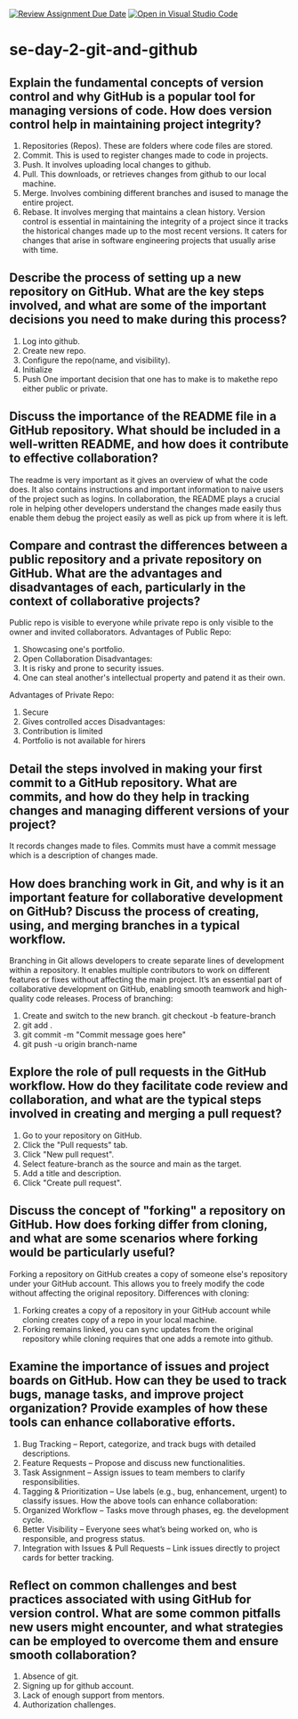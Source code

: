 [![Review Assignment Due Date](https://classroom.github.com/assets/deadline-readme-button-22041afd0340ce965d47ae6ef1cefeee28c7c493a6346c4f15d667ab976d596c.svg)](https://classroom.github.com/a/8wgCKhpZ)
[![Open in Visual Studio Code](https://classroom.github.com/assets/open-in-vscode-2e0aaae1b6195c2367325f4f02e2d04e9abb55f0b24a779b69b11b9e10269abc.svg)](https://classroom.github.com/online_ide?assignment_repo_id=18401709&assignment_repo_type=AssignmentRepo)
# se-day-2-git-and-github
## Explain the fundamental concepts of version control and why GitHub is a popular tool for managing versions of code. How does version control help in maintaining project integrity?
1. Repositories (Repos). These are folders where code files are stored.
2. Commit. This is used to register changes made to code in projects.
3. Push. It involves uploading local changes to github.
4. Pull. This downloads, or retrieves changes from github to our local machine.
5. Merge. Involves combining different branches and isused to manage the entire project.
6. Rebase. It involves merging that maintains a clean history.
Version control is essential in maintaining the integrity of a project since it tracks the historical changes made up to the most recent versions. It caters for changes that arise in software engineering projects that usually arise with time.

## Describe the process of setting up a new repository on GitHub. What are the key steps involved, and what are some of the important decisions you need to make during this process?
1. Log into github.
2. Create new repo.
3. Configure the repo(name, and visibility).
4. Initialize
5. Push
One important decision that one has to make is to makethe repo either public or private.

## Discuss the importance of the README file in a GitHub repository. What should be included in a well-written README, and how does it contribute to effective collaboration?
The readme is very important as it gives an overview of what the code does. It also contains instructions and important information to naive users of the project such as logins. In collaboration, the README plays a crucial role in helping other developers understand the changes made easily thus enable them debug the project easily as well as pick up from where it is left.

## Compare and contrast the differences between a public repository and a private repository on GitHub. What are the advantages and disadvantages of each, particularly in the context of collaborative projects?
Public repo is visible to everyone while private repo is only visible to the owner and invited collaborators.
Advantages of Public Repo:
1. Showcasing one's portfolio.
2. Open Collaboration
Disadvantages:
1. It is risky and prone to security issues.
2. One can steal another's intellectual property and patend it as their own.

Advantages of Private Repo:
1. Secure
2. Gives controlled acces
Disadvantages:
1. Contribution is limited
2. Portfolio is not available for hirers

## Detail the steps involved in making your first commit to a GitHub repository. What are commits, and how do they help in tracking changes and managing different versions of your project?
It records changes made to files. Commits must have a commit message which is a description of changes made.

## How does branching work in Git, and why is it an important feature for collaborative development on GitHub? Discuss the process of creating, using, and merging branches in a typical workflow.
Branching in Git allows developers to create separate lines of development within a repository. It enables multiple contributors to work on different features or fixes without affecting the main project. It’s an essential part of collaborative development on GitHub, enabling smooth teamwork and high-quality code releases.
Process of branching:
1. Create and switch to the new branch. git checkout -b feature-branch
2. git add .
3. git commit -m "Commit message goes here"
4. git push -u origin branch-name

## Explore the role of pull requests in the GitHub workflow. How do they facilitate code review and collaboration, and what are the typical steps involved in creating and merging a pull request?
1. Go to your repository on GitHub.
2. Click the "Pull requests" tab.
3. Click "New pull request".
4. Select feature-branch as the source and main as the target.
5. Add a title and description.
6. Click "Create pull request".

## Discuss the concept of "forking" a repository on GitHub. How does forking differ from cloning, and what are some scenarios where forking would be particularly useful?
Forking a repository on GitHub creates a copy of someone else's repository under your GitHub account. This allows you to freely modify the code without affecting the original repository.
Differences with cloning:
1. Forking creates a copy of a repository in your GitHub account while cloning creates copy of a repo in your local machine.
2. Forking remains linked, you can sync updates from the original repository while cloning requires that one adds a remote into github.

## Examine the importance of issues and project boards on GitHub. How can they be used to track bugs, manage tasks, and improve project organization? Provide examples of how these tools can enhance collaborative efforts.
1. Bug Tracking – Report, categorize, and track bugs with detailed descriptions.
2. Feature Requests – Propose and discuss new functionalities.
3. Task Assignment – Assign issues to team members to clarify responsibilities.
4. Tagging & Prioritization – Use labels (e.g., bug, enhancement, urgent) to classify issues.
How the above tools can enhance collaboration:
1. Organized Workflow – Tasks move through phases, eg. the development cycle.
2. Better Visibility – Everyone sees what’s being worked on, who is responsible, and progress status.
3. Integration with Issues & Pull Requests – Link issues directly to project cards for better tracking.

## Reflect on common challenges and best practices associated with using GitHub for version control. What are some common pitfalls new users might encounter, and what strategies can be employed to overcome them and ensure smooth collaboration?
1. Absence of git.
2. Signing up for github account.
3. Lack of enough support from mentors.
4. Authorization challenges.
